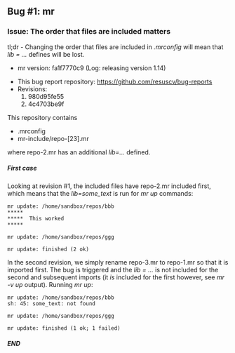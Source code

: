 
## Bug #1: mr

### Issue: The order that files are included matters

tl;dr - Changing the order that files are included in *.mrconfig* will 
mean that *lib = ...* defines will be lost.

* mr version: fa1f7770c9  (Log: releasing version 1.14)

- This bug report repository: https://github.com/resuscv/bug-reports
- Revisions:
  1. 980d95fe55
  2. 4c4703be9f

This repository contains
* .mrconfig
* mr-include/repo-[23].mr

where repo-2.mr has an additional *lib=...* defined.

##### First case
Looking at revision #1, the included files have repo-2.mr included 
first, which means that the *lib=some_text* is run for *mr up* commands:

```
mr update: /home/sandbox/repos/bbb
*****
*****  This worked
*****

mr update: /home/sandbox/repos/ggg

mr update: finished (2 ok)
```

In the second revision, we simply rename repo-3.mr to repo-1.mr so that 
it is imported first. The bug is triggered and the *lib = ...* is not 
included for the second and subsequent imports (it _is_ included for the 
first however, see *mr -v up* output).  Running *mr up*:

```
mr update: /home/sandbox/repos/bbb
sh: 45: some_text: not found

mr update: /home/sandbox/repos/ggg

mr update: finished (1 ok; 1 failed)
```

##### END
